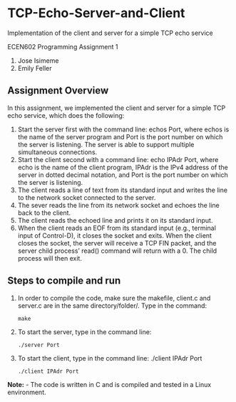 # TCP-Echo-Server-and-Client
Implementation of the client and server for a simple TCP echo service
  

ECEN602 Programming Assignment 1
1. Jose Isimeme
2. Emily Feller

## Assignment Overview

In this assignment, we implemented the client and server for a simple TCP echo service, which does the following:
1. Start the server first with the command line: echos Port, where echos is the name of the server program and Port is the port number on which the server is listening. The server is able to support multiple simultaneous connections.
2. Start the client second with a command line: echo IPAdr Port, where echo is the name of the client program, IPAdr is the IPv4 address of the server in dotted decimal notation, and Port is the port number on which the server is listening.
3. The client reads a line of text from its standard input and writes the line to the network socket connected to the server.
4. The sever reads the line from its network socket and echoes the line back to the client.
5. The client reads the echoed line and prints it on its standard input.
6. When the client reads an EOF from its standard input (e.g., terminal input of Control-D), it closes the socket and exits. When the client closes the socket, the server will receive a TCP FIN packet, and the server child process’ read() command will return with a 0. The child process will then exit.


## Steps to compile and run

1. In order to compile the code, make sure the makefile, client.c and server.c are in the same directory/folder/. Type in the command:
    ```
    make
    ```
2. To start the server, type in the command line:
    ```
    ./server Port
    ```
3. To start the client, type in the command line: ./client IPAdr Port
    ```
    ./client IPAdr Port
    ```

**Note:** - The code is written in C and is compiled and tested in a Linux environment.
